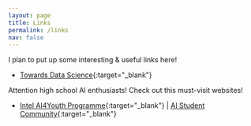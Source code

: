 ```yaml
---
layout: page
title: Links
permalink: /links
nav: false
---
```


<!-- pages/links.md -->
I plan to put up some interesting & useful links here!

* [Towards Data Science](https://towardsdatascience.com){:target="_blank"}

Attention high school AI enthusiasts! Check out this must-visit websites!

* [Intel AI4Youth Programme](https://www.intel.com/content/www/us/en/corporate/artificial-intelligence/digital-readiness-ai-for-youth.html){:target="_blank"} | [AI Student Community](https://aistudent.community){:target="_blank"}
